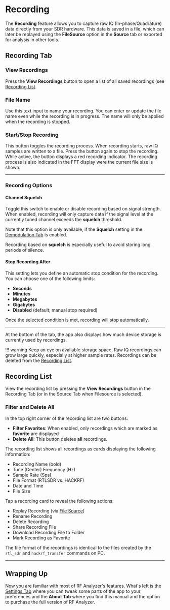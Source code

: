 # Recording

The **Recording** feature allows you to capture raw IQ (In-phase/Quadrature)
data directly from your SDR hardware. This data is saved in a file, which can
later be replayed using the **FileSource** option in the **Source** tab or
exported for analysis in other tools.

## Recording Tab

### View Recordings

Press the **View Recordings** button to open a list of all saved recordings (see [Recording List](#recording-list).

### File Name

Use this text input to name your recording. You can enter or update the file
name even while the recording is in progress. The name will only be applied
when the recording is stopped.

### Start/Stop Recording

This button toggles the recording process. When recording starts, raw IQ
samples are written to a file. Press the button again to stop the recording.
While active, the button displays a red recording indicator. The recording
process is also indicated in the FFT display were the current file size is
shown.

---

### Recording Options

#### Channel Squelch

Toggle this switch to enable or disable recording based on signal strength.
When enabled, recording will only capture data if the signal level at the
currently tuned channel exceeds the **squelch** threshold.

Note that this option is only available, if the **Squelch** setting in the
[Demodulation Tab](./demodulation.md#squelch-control) is enabled.

Recording based on **squelch** is especially useful to avoid storing long periods of silence.

#### Stop Recording After

This setting lets you define an automatic stop condition for the recording. You
can choose one of the following limits:

- **Seconds**
- **Minutes**
- **Megabytes**
- **Gigabytes**
- **Disabled** (default; manual stop required)

Once the selected condition is met, recording will stop automatically.

---

At the bottom of the tab, the app also displays how much device storage is
currently used by recordings.

!!! warning 
    Keep an eye on available storage space. Raw IQ recordings can grow
    large quickly, especially at higher sample rates. Recordings can be deleted
    from the [Recording List](#recording-list).



## Recording List

View the recording list by pressing the **View Recordings** button in the
Recording Tab (or in the Source Tab when Filesource is selected).

### Filter and Delete All

In the top right corner of the recording list are two buttons:

- **Filter Favorites**: When enabled, only recordings which are marked as **favorite** are displayed
- **Delete All**: This button deletes **all** recordings.

The recording list shows all recordings as cards displaying the following information:

- Recording Name (bold)
- Tune (Center) Frequency (Hz)
- Sample Rate (Sps)
- File Format (RTLSDR vs. HACKRF)
- Date and Time
- File Size

Tap a recording card to reveal the following actions:

- Replay Recording (via [File Source](./sdr-source.md#file-source-settings))
- Rename Recording
- Delete Recording
- Share Recording File
- Download Recording File to Folder
- Mark Recording as Favorite

The file format of the recordings is identical to the files created by the
`rtl_sdr` and `hackrf_transfer` commands on PC.

--- 

## Wrapping Up

Now you are familiar with most of RF Analyzer's features. What's left is the
[Settings Tab](./settings.md) where you can tweak some parts of the app to your
preferences and the **About Tab** where you find this manual and
the option to purchase the full version of RF Analyzer.
